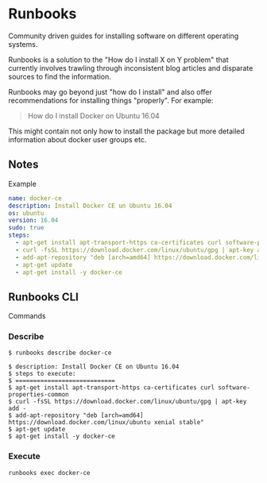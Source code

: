 # Runbooks

Community driven guides for installing software on different operating systems.

Runbooks is a solution to the "How do I install X on Y problem" that currently involves trawling through inconsistent blog
articles and disparate sources to find the information.

Runbooks may go beyond just "how do I install" and also offer recommendations for installing things "properly". For example:

> How do I install Docker on Ubuntu 16.04

This might contain not only how to install the package but more detailed information about docker user groups etc.

## Notes

Example

```yaml
name: docker-ce
description: Install Docker CE un Ubuntu 16.04
os: ubuntu
version: 16.04
sudo: true
steps:
  - apt-get install apt-transport-https ca-certificates curl software-properties-common
  - curl -fsSL https://download.docker.com/linux/ubuntu/gpg | apt-key add -
  - add-apt-repository "deb [arch=amd64] https://download.docker.com/linux/ubuntu xenial stable"
  - apt-get update
  - apt-get install -y docker-ce
```

## Runbooks CLI

Commands

### Describe

```
$ runbooks describe docker-ce

$ description: Install Docker CE on Ubuntu 16.04
$ steps to execute:
$ ============================
$ apt-get install apt-transport-https ca-certificates curl software-properties-common
$ curl -fsSL https://download.docker.com/linux/ubuntu/gpg | apt-key add -
$ add-apt-repository "deb [arch=amd64] https://download.docker.com/linux/ubuntu xenial stable"
$ apt-get update
$ apt-get install -y docker-ce
```


### Execute

```
runbooks exec docker-ce
```
